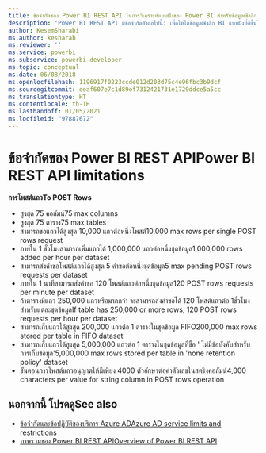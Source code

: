 ```yaml
---
title: ข้อจำกัดของ Power BI REST API ในการวิเคราะห์แบบฝังของ Power BI สำหรับข้อมูลเชิงลึก BI แบบฝังที่ดีขึ้น
description: 'Power BI REST API มีข้อจำกัดดังต่อไปนี้: เพื่อให้ได้ข้อมูลเชิงลึก BI แบบฝังที่ดีขึ้นโดยใช้การวิเคราะห์แบบฝังตัวของ Power BI'
author: KesemSharabi
ms.author: kesharab
ms.reviewer: ''
ms.service: powerbi
ms.subservice: powerbi-developer
ms.topic: conceptual
ms.date: 06/08/2018
ms.openlocfilehash: 1196917f0223ccde012d203d75c4e96fbc3b9dcf
ms.sourcegitcommit: eeaf607e7c1d89ef7312421731e1729ddce5a5cc
ms.translationtype: HT
ms.contentlocale: th-TH
ms.lasthandoff: 01/05/2021
ms.locfileid: "97887672"
---
```

# <a name="power-bi-rest-api-limitations"></a><span data-ttu-id="289c5-104">ข้อจำกัดของ Power BI REST API</span><span class="sxs-lookup"><span data-stu-id="289c5-104">Power BI REST API limitations</span></span>  
  
<span data-ttu-id="289c5-105">**การโพสต์แถว**</span><span class="sxs-lookup"><span data-stu-id="289c5-105">**To POST Rows**</span></span>
  
* <span data-ttu-id="289c5-106">สูงสุด 75 คอลัมน์</span><span class="sxs-lookup"><span data-stu-id="289c5-106">75 max columns</span></span>
* <span data-ttu-id="289c5-107">สูงสุด 75 ตาราง</span><span class="sxs-lookup"><span data-stu-id="289c5-107">75 max tables</span></span>
* <span data-ttu-id="289c5-108">สามารถขอแถวได้สูงสุด 10,000 แถวต่อหนึ่งโพสต์</span><span class="sxs-lookup"><span data-stu-id="289c5-108">10,000 max rows per single POST rows request</span></span>  
* <span data-ttu-id="289c5-109">ภายใน 1 ชั่วโมงสามารถเพิ่มแถวได้ 1,000,000 แถวต่อหนึ่งชุดข้อมูล</span><span class="sxs-lookup"><span data-stu-id="289c5-109">1,000,000 rows added per hour per dataset</span></span>  
* <span data-ttu-id="289c5-110">สามารถส่งคำขอโพสต์แถวได้สูงสุด 5 คำขอต่อหนึ่งชุดข้อมูล</span><span class="sxs-lookup"><span data-stu-id="289c5-110">5 max pending POST rows requests per dataset</span></span>  
* <span data-ttu-id="289c5-111">ภายใน 1 นาทีสามารถส่งคำขอ 120 โพสต์แถวต่อหนึ่งชุดข้อมูล</span><span class="sxs-lookup"><span data-stu-id="289c5-111">120 POST rows requests per minute per dataset</span></span>
* <span data-ttu-id="289c5-112">ถ้าตารางมีแถว 250,000 แถวหรือมากกว่า จะสามารถส่งคำขอได้ 120 โพสต์แถวต่อ 1ชั่วโมงสำหรับแต่ละชุดข้อมูล</span><span class="sxs-lookup"><span data-stu-id="289c5-112">If table has 250,000 or more rows, 120 POST rows requests per hour per dataset</span></span>
* <span data-ttu-id="289c5-113">สามารถเก็บแถวได้สูงสุด 200,000 แถวต่อ 1 ตารางในชุดข้อมูล FIFO</span><span class="sxs-lookup"><span data-stu-id="289c5-113">200,000 max rows stored per table in FIFO dataset</span></span>
* <span data-ttu-id="289c5-114">สามารถเก็บแถวได้สูงสุด 5,000,000 แถวต่อ 1 ตารางในชุดข้อมูลที่ชื่อ ' ไม่มีข้อบังคับสำหรับการเก็บข้อมูล'</span><span class="sxs-lookup"><span data-stu-id="289c5-114">5,000,000 max rows stored per table in 'none retention policy' dataset</span></span>  
* <span data-ttu-id="289c5-115">ขั้นตอนการโพสต์แถวอนุญาตให้มีเพียง 4000 ตัวอักษรต่อค่าตัวเลขในสตริงคอลัมน์</span><span class="sxs-lookup"><span data-stu-id="289c5-115">4,000 characters per value for string column in POST rows operation</span></span>
  
## <a name="see-also"></a><span data-ttu-id="289c5-116">นอกจากนี้ โปรดดู</span><span class="sxs-lookup"><span data-stu-id="289c5-116">See also</span></span>

* [<span data-ttu-id="289c5-117">ข้อจำกัดและข้อปฏิบัติของบริการ Azure AD</span><span class="sxs-lookup"><span data-stu-id="289c5-117">Azure AD service limits and restrictions</span></span>](/azure/active-directory/active-directory-service-limits-restrictions)   
* [<span data-ttu-id="289c5-118">ภาพรวมของ Power BI REST API</span><span class="sxs-lookup"><span data-stu-id="289c5-118">Overview of Power BI REST API</span></span>](/rest/api/power-bi/)